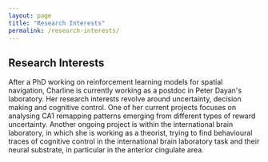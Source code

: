 ```yaml
---
layout: page
title: "Research Interests"
permalink: /research-interests/
---
```


## Research Interests

After a PhD working on reinforcement learning models for spatial navigation, Charline is currently working as a postdoc in Peter Dayan's laboratory. Her research interests revolve around uncertainty, decision making and cognitive control. One of her current projects focuses on analysing CA1 remapping patterns emerging from different types of reward uncertainty. Another ongoing project is within the international brain laboratory, in which she is working as a theorist, trying to find behavioural traces of cognitive control in the international brain laboratory task and their neural substrate, in particular in the anterior cingulate area. 
